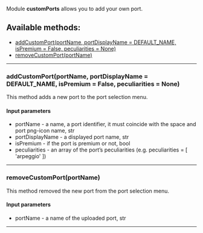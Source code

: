 Module **customPorts** allows you to add your own port.

## Available methods:

- [addCustomPort(portName, portDisplayName = DEFAULT_NAME, isPremium = False, peculiarities = None)](#addCustomPortportName-portDisplayName--DEFAULT_NAME-isPremium--False-peculiarities--None)
- [removeCustomPort(portName)](#removeCustomPortportName)

---

### addCustomPort(portName, portDisplayName = DEFAULT_NAME, isPremium = False, peculiarities = None)
This method adds a new port to the port selection menu.

#### Input parameters
- portName - a name, a port identifier, it must coincide with the space and port png-icon name, str
- portDisplayName - a displayed port name, str
- isPremium - if the port is premium or not, bool
- peculiarities - an array of the port’s peculiarities (e.g. peculiarities = [ 'arpeggio' ])

---

### removeCustomPort(portName)
This method removed the new port from the port selection menu.

#### Input parameters
- portName - a name of the uploaded port, str

---
